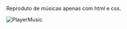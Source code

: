 Reproduto de músicas apenas com html e css.


![PlayerMusic](https://user-images.githubusercontent.com/107490390/212081093-ce36b6f5-3de1-480a-a723-d3c1af292ff4.jpg)

